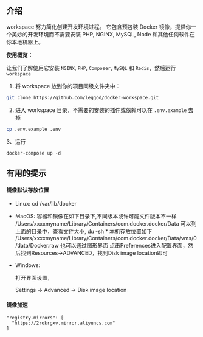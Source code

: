 ## 介绍

workspace 努力简化创建开发环境过程。
它包含预包装 Docker 镜像，提供你一个美妙的开发环境而不需要安装 PHP, NGINX, MySQL, Node 和其他任何软件在你本地机器上。

**使用概览：**

让我们了解使用它安装 `NGINX`, `PHP`, `Composer`, `MySQL` 和 `Redis`，然后运行 `workspace`

1. 将 workspace 放到你的项目同级文件夹中：
```bash
git clone https://github.com/leggod/docker-workspace.git
```

2. 进入 workspace 目录，不需要的安装的插件或依赖可以在 `.env.example` 去掉 
 ```bash
cp .env.example .env
```

3、运行
```
docker-compose up -d
```

## 有用的提示

#### 镜像默认存放位置

- Linux:
  cd /var/lib/docker

- MacOS:
  容器和镜像在如下目录下,不同版本或许可能文件版本不一样
  /Users/xxxxmyname/Library/Containers/com.docker.docker/Data
  可以到上面的目录中，查看文件大小, du -sh *
  本机存放位置如下
  /Users/xxxxmyname/Library/Containers/com.docker.docker/Data/vms/0/data/Docker.raw
  也可以通过图形界面
  点击Preferences进入配置界面，然后找到Resources->ADVANCED，找到Disk image location即可

- Windows:

  打开界面设置，

  Settings -> Advanced -> Disk image location

#### 镜像加速

```
"registry-mirrors": [
  "https://2rokrgxv.mirror.aliyuncs.com"
]
```